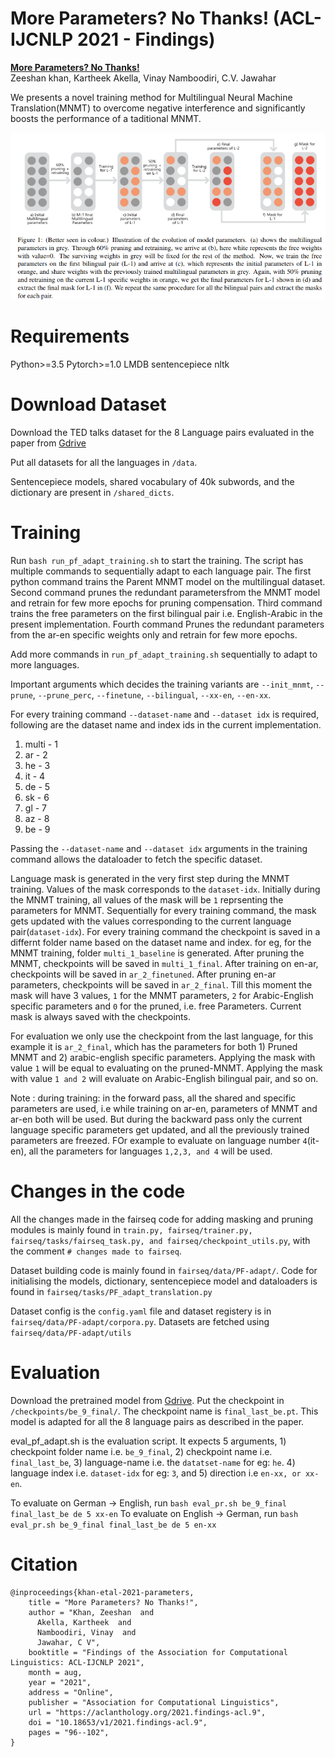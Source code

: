 # More Parameters? No Thanks! (ACL-IJCNLP 2021 - Findings)

**[More Parameters? No Thanks!](https://aclanthology.org/2021.findings-acl.9/)**<br>
Zeeshan khan, Kartheek Akella, Vinay Namboodiri, C.V. Jawahar

We presents a novel training method for Multilingual Neural Machine Translation(MNMT) to overcome negative interference and significantly boosts the performance of a taditional MNMT.

![](./media/PF-adaptation.png)

# Requirements

Python>=3.5
Pytorch>=1.0
LMDB
sentencepiece
nltk

# Download Dataset

Download the TED talks dataset for the 8 Language pairs evaluated in the paper from [Gdrive](https://drive.google.com/drive/folders/1hwZUH3IimynPz1XcDkMJxQSRT3IO_iAH?usp=sharing) 

Put all datasets for all the languages in `/data`. 

Sentencepiece models, shared vocabulary of 40k subwords, and the dictionary are present in `/shared_dicts`.


# Training

Run `bash run_pf_adapt_training.sh` to start the training. The script has multiple commands to sequentially adapt to each language pair. The first python command trains the Parent MNMT model on the multilingual dataset. Second command prunes the redundant parametersfrom the MNMT model and retrain for few more epochs for pruning compensation. Third command trains the free parameters on the first bilingual pair i.e. English-Arabic in the present implementation. Fourth command Prunes the redundant parameters from the ar-en specific weights only and retrain for few more epochs. 

Add more commands in `run_pf_adapt_training.sh` sequentially to adapt to more languages. 

Important arguments which decides the training variants are `--init_mnmt`, `--prune`, `--prune_perc`, `--finetune`, `--bilingual`, `--xx-en`, `--en-xx`.

For every training command `--dataset-name` and `--dataset idx` is required, following are the dataset name and index ids in the current implementation. 

1) multi - 1
2) ar - 2
3) he - 3
4) it - 4 
5) de - 5
6) sk - 6
7) gl - 7
8) az - 8
8) be - 9

Passing the  `--dataset-name` and `--dataset idx` arguments in the training command allows the dataloader to fetch the specific dataset. 

Language mask is generated in the very first step during the MNMT training. Values of the mask corresponds to the `dataset-idx`. Initially during the MNMT training, all values of the mask will be `1` reprsenting the parameters for MNMT. Sequentially for every training command, the mask gets updated with the values corresponding to the current language pair(`dataset-idx`). For every training command the checkpoint is saved in a differnt folder name based on the dataset name and index. for eg, for the MNMT training, folder `multi_1_baseline` is generated. After pruning the MNMT, checkpoints will be saved in `multi_1_final`.  After training on en-ar, checkpoints will be saved in `ar_2_finetuned`. After pruning en-ar parameters, checkpoints will be saved in `ar_2_final`. Till this moment the mask will have 3 values, `1` for the MNMT parameters, `2` for Arabic-English specific parameters and `0` for the pruned, i.e. free Parameters. Current mask is always saved with the checkpoints.

For evaluation we only use the checkpoint from the last language, for this example it is `ar_2_final`, which has the parameters for both 1) Pruned MNMT and 2) arabic-english specific parameters. Applying the mask with value `1` will be equal to evaluating on the pruned-MNMT. Applying the mask with value `1 and 2` will evaluate on Arabic-English bilingual pair, and so on. 

Note : during training: in the forward pass, all the shared and specific parameters are used, i.e while training on ar-en, parameters of MNMT and ar-en both will be used. But during the backward pass only the current language specific parameters get updated, and all the previously trained parameters are freezed. FOr example to evaluate on language number `4`(it-en), all the parameters for languages `1,2,3, and 4` will be used.

# Changes in the code

All the changes made in the fairseq code for adding masking and pruning modules is mainly found in `train.py, fairseq/trainer.py, fairseq/tasks/fairseq_task.py, and fairseq/checkpoint_utils.py`, with the comment `# changes made to fairseq`.

Dataset building  code is mainly found in `fairseq/data/PF-adapt/`. Code for initialising the models, dictionary, sentencepiece model and dataloaders is found in `fairseq/tasks/PF_adapt_translation.py` 

Dataset config is the `config.yaml` file and dataset registery is in `fairseq/data/PF-adapt/corpora.py`. Datasets are fetched using `fairseq/data/PF-adapt/utils`

# Evaluation

Download the pretrained model from [Gdrive](https://drive.google.com/file/d/1YognInl2gv76E2BlOux-287Cs__p0UqO/view?usp=sharing). Put the checkpoint in `/checkpoints/be_9_final/`. The checkpoint name is `final_last_be.pt`. This model is adapted for all the 8 language pairs as described in the paper. 

eval_pf_adapt.sh is the evaluation script. It expects 5 arguments, 1) checkpoint folder name i.e. `be_9_final`, 2) checkpoint name i.e. `final_last_be`, 3) language-name i.e. the `datatset-name` for eg: `he`. 4) language index i.e. `dataset-idx` for eg: `3`, and 5) direction i.e `en-xx, or xx-en`. 

To evaluate on German -> English, run `bash eval_pr.sh be_9_final final_last_be de 5 xx-en`
To evaluate on English -> German, run `bash eval_pr.sh be_9_final final_last_be de 5 en-xx`    


# Citation
```
@inproceedings{khan-etal-2021-parameters,
    title = "More Parameters? No Thanks!",
    author = "Khan, Zeeshan  and
      Akella, Kartheek  and
      Namboodiri, Vinay  and
      Jawahar, C V",
    booktitle = "Findings of the Association for Computational Linguistics: ACL-IJCNLP 2021",
    month = aug,
    year = "2021",
    address = "Online",
    publisher = "Association for Computational Linguistics",
    url = "https://aclanthology.org/2021.findings-acl.9",
    doi = "10.18653/v1/2021.findings-acl.9",
    pages = "96--102",
}

```











